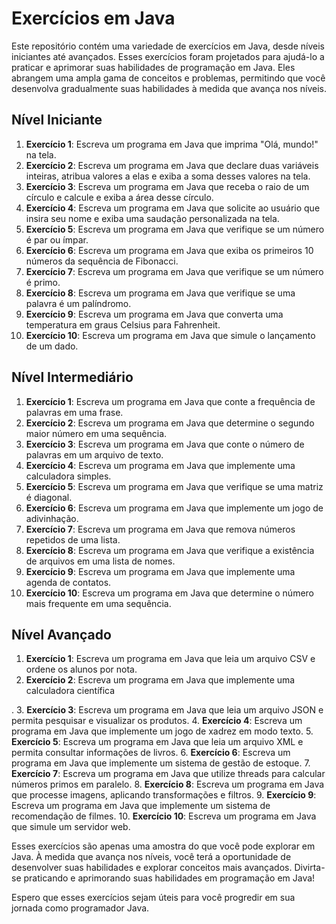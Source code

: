 # Exercícios em Java

Este repositório contém uma variedade de exercícios em Java, desde níveis iniciantes até avançados. Esses exercícios foram projetados para ajudá-lo a praticar e aprimorar suas habilidades de programação em Java. Eles abrangem uma ampla gama de conceitos e problemas, permitindo que você desenvolva gradualmente suas habilidades à medida que avança nos níveis.

## Nível Iniciante

1. **Exercício 1**: Escreva um programa em Java que imprima "Olá, mundo!" na tela.
2. **Exercício 2**: Escreva um programa em Java que declare duas variáveis inteiras, atribua valores a elas e exiba a soma desses valores na tela.
3. **Exercício 3**: Escreva um programa em Java que receba o raio de um círculo e calcule e exiba a área desse círculo.
4. **Exercício 4**: Escreva um programa em Java que solicite ao usuário que insira seu nome e exiba uma saudação personalizada na tela.
5. **Exercício 5**: Escreva um programa em Java que verifique se um número é par ou ímpar.
6. **Exercício 6**: Escreva um programa em Java que exiba os primeiros 10 números da sequência de Fibonacci.
7. **Exercício 7**: Escreva um programa em Java que verifique se um número é primo.
8. **Exercício 8**: Escreva um programa em Java que verifique se uma palavra é um palíndromo.
9. **Exercício 9**: Escreva um programa em Java que converta uma temperatura em graus Celsius para Fahrenheit.
10. **Exercício 10**: Escreva um programa em Java que simule o lançamento de um dado.

## Nível Intermediário

1. **Exercício 1**: Escreva um programa em Java que conte a frequência de palavras em uma frase.
2. **Exercício 2**: Escreva um programa em Java que determine o segundo maior número em uma sequência.
3. **Exercício 3**: Escreva um programa em Java que conte o número de palavras em um arquivo de texto.
4. **Exercício 4**: Escreva um programa em Java que implemente uma calculadora simples.
5. **Exercício 5**: Escreva um programa em Java que verifique se uma matriz é diagonal.
6. **Exercício 6**: Escreva um programa em Java que implemente um jogo de adivinhação.
7. **Exercício 7**: Escreva um programa em Java que remova números repetidos de uma lista.
8. **Exercício 8**: Escreva um programa em Java que verifique a existência de arquivos em uma lista de nomes.
9. **Exercício 9**: Escreva um programa em Java que implemente uma agenda de contatos.
10. **Exercício 10**: Escreva um programa em Java que determine o número mais frequente em uma sequência.

## Nível Avançado

1. **Exercício 1**: Escreva um programa em Java que leia um arquivo CSV e ordene os alunos por nota.
2. **Exercício 2**: Escreva um programa em Java que implemente uma calculadora científica

.
3. **Exercício 3**: Escreva um programa em Java que leia um arquivo JSON e permita pesquisar e visualizar os produtos.
4. **Exercício 4**: Escreva um programa em Java que implemente um jogo de xadrez em modo texto.
5. **Exercício 5**: Escreva um programa em Java que leia um arquivo XML e permita consultar informações de livros.
6. **Exercício 6**: Escreva um programa em Java que implemente um sistema de gestão de estoque.
7. **Exercício 7**: Escreva um programa em Java que utilize threads para calcular números primos em paralelo.
8. **Exercício 8**: Escreva um programa em Java que processe imagens, aplicando transformações e filtros.
9. **Exercício 9**: Escreva um programa em Java que implemente um sistema de recomendação de filmes.
10. **Exercício 10**: Escreva um programa em Java que simule um servidor web.

Esses exercícios são apenas uma amostra do que você pode explorar em Java. À medida que avança nos níveis, você terá a oportunidade de desenvolver suas habilidades e explorar conceitos mais avançados. Divirta-se praticando e aprimorando suas habilidades em programação em Java!

Espero que esses exercícios sejam úteis para você progredir em sua jornada como programador Java. 


